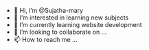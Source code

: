 - 👋 Hi, I’m @Sujatha-mary
- 👀 I’m interested in learning new subjects
- 🌱 I’m currently learning website development 
- 💞️ I’m looking to collaborate on ...
- 📫 How to reach me ...

<!---
Sujatha-mary/Sujatha-mary is a ✨ special ✨ repository because its `README.md` (this file) appears on your GitHub profile.
You can click the Preview link to take a look at your changes.
--->
